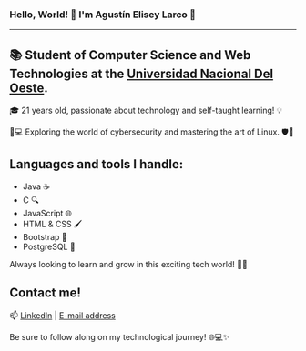 ### Hello, World! 👋 I'm Agustín Elisey Larco 🌟
---
## 📚 Student of Computer Science and Web Technologies at the [Universidad Nacional Del Oeste](https://www.uno.edu.ar).

🎓 21 years old, passionate about technology and self-taught learning! 💡

🔐💻 Exploring the world of cybersecurity and mastering the art of Linux. 🛡️🐧

## Languages and tools I handle:
- Java ☕
- C 🔍
- JavaScript 🌐
- HTML & CSS 🖌️
- Bootstrap 🌈
- PostgreSQL 🐘

Always looking to learn and grow in this exciting tech world! 🚀✨

## Contact me!
📫 [LinkedIn](www.linkedin.com/in/agustin-elisey-larco-04b397236)
 | [E-mail address](mailto:agustinelisey22@gmail.com)

Be sure to follow along on my technological journey! 🌐💻✨

